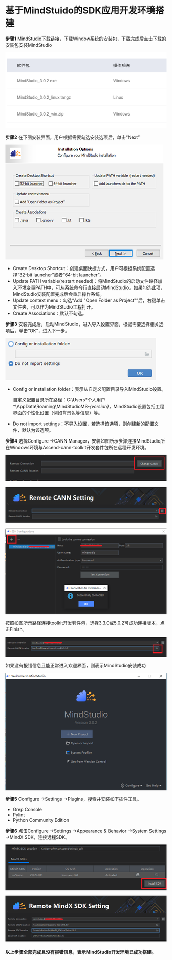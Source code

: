 # 基于MindStuido的SDK应用开发环境搭建

**步骤1**  [MindStudio下载链接](https://www.hiascend.com/software/mindstudio/download)，下载Window系统的安装包，下载完成后点击下载的安装包安装MindStudio

![image-20210807143734419](img/image-20210807143734419.png)



**步骤2**  在下图安装界面，用户根据需要勾选安装选项后，单击“Next”

![img](img/zh-cn_image_0000001180637129.png)

- Create Desktop Shortcut：创建桌面快捷方式，用户可根据系统配置选择“32-bit launcher”或者“64-bit launcher”。
- Update PATH variable(restart needed)：将MindStudio的启动文件路径加入环境变量PATH中，可从系统命令行直接启动MindStudio。如果勾选此项，MindStudio安装配置完成后会重启操作系统。
- Update context menu：勾选“Add "Open Folder as Project"”后，右键单击文件夹，可以作为MindStudio工程打开。
- Create Associations：默认不勾选。

**步骤3**  安装完成后，启动MindStudio，进入导入设置界面，根据需要选择相关选项后，单击“OK”，进入下一步。

![img](img/zh-cn_image_0000001180517207.png)

- Config or installation folder：表示从自定义配置目录导入MindStudio设置。

  自定义配置目录所在路径：C:\Users\*个人用户*\AppData\Roaming\MindStudioMS-*{version}*，MindStudio设置包括工程界面的个性化设置（例如背景色等信息）等。

- Do not import settings：不导入设置，若选择该选项，则创建新的配置文件，默认为该选项。

**步骤4**  选择Configure ->CANN Manager，安装如图所示步骤连接MindStudio所在Windows环境与Ascend-cann-toolkit开发套件包所在远程开发环境。

![image-20210807150419270](img/image-20210807150419270.png)

![image-20210807150609493](img/image-20210807150609493.png)

![image-20210807150729221](img/image-20210807150729221.png)

按照如图所示路径连接toolkit开发套件包，选择3.3.0或5.0.2可成功连接版本，点击Finish。

![image-20210807150814717](img/image-20210807150814717.png)

如果没有报错信息且能正常进入欢迎界面，则表示MindStudio安装成功

![image-20210807151651100](img/image-20210807151651100.png)

**步骤5**  Configure ->Settings ->Plugins，搜索并安装如下插件工具。

- Grep Console
- Pylint
- Python Community Edition

**步骤6**  点击Configure ->Settings ->Appearance & Behavior ->System Settings ->MindX SDK，连接远程SDK。

![image-20210807160036149](img/image-20210807160036149.png)

![image-20210807160223885](img/image-20210807160223885.png)



#### **以上步骤全部完成且没有报错信息，表示MindStudio开发环境已成功搭建。**

